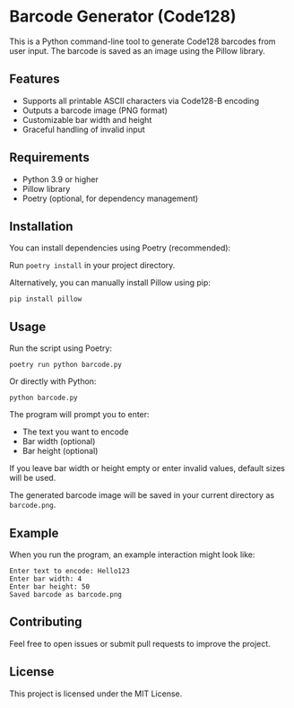 # Barcode Generator (Code128)

This is a Python command-line tool to generate Code128 barcodes from user input. The barcode is saved as an image using the Pillow library.

## Features

- Supports all printable ASCII characters via Code128-B encoding
- Outputs a barcode image (PNG format)
- Customizable bar width and height
- Graceful handling of invalid input

## Requirements

- Python 3.9 or higher
- Pillow library
- Poetry (optional, for dependency management)

## Installation

You can install dependencies using Poetry (recommended):

Run `poetry install` in your project directory.

Alternatively, you can manually install Pillow using pip:

`pip install pillow`

## Usage

Run the script using Poetry:

`poetry run python barcode.py`

Or directly with Python:

`python barcode.py`

The program will prompt you to enter:

- The text you want to encode
- Bar width (optional)
- Bar height (optional)

If you leave bar width or height empty or enter invalid values, default sizes will be used.

The generated barcode image will be saved in your current directory as `barcode.png`.

## Example

When you run the program, an example interaction might look like:

```
Enter text to encode: Hello123
Enter bar width: 4
Enter bar height: 50
Saved barcode as barcode.png
```

## Contributing

Feel free to open issues or submit pull requests to improve the project.

## License

This project is licensed under the MIT License.
